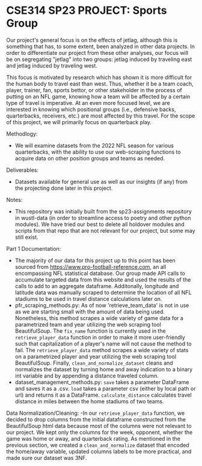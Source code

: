 # CSE314 SP23 PROJECT: Sports Group

Our project's general focus is on the effects of jetlag, although this is something that has, to some extent, been analyzed in other data projects. In order to differentiate our project from these other analyses, our focus will be on segregating "jetlag" into two groups: jetlag induced by traveling east and jetlag induced by traveling west.

This focus is motivated by research which has shown it is more difficult for the human body to travel east than west. Thus, whether it be a team coach, player, trainer, fan, sports bettor, or other stakeholder in the process of putting on an NFL game, knowing how a team will be affected by a certain type of travel is imperative. At an even more focused level, we are interested in knowing which positional groups (i.e., defensive backs, quarterbacks, receivers, etc.) are most affected by this travel. For the scope of this project, we will primarily focus on quarterback play.

Methodlogy:
- We will examine datasets from the 2022 NFL season for various quarterbacks, with the ability to use our web-scraping functions to acquire data on other position groups and teams as needed.

Deliverables:
- Datasets available for general use as well as our insights (if any) from the projecting done later in this project.

Notes:
- This repository was initially built from the sp23-assignments repository in wustl-data (in order to streamline access to poetry and other python modules). We have tried our best to delete all holdover modules and scripts from that repo that are not relevant for our project, but some may still exist.

Part 1 Documentation: 
- The majority of our data for this project up to this point has been sourced from https://www.pro-football-reference.com, an all encompassing NFL statistical database. Our group made API calls to accumulate targeted data from this website and used the results of the calls to add to an aggregate dataframe. Additonally, longitude and latitude data was manually scraped to determine the location of all NFL stadiums to be used in travel distance calculations later on. 
- pfr_scraping_methods.py: As of now 'retrieve_team_data' is not in use as we are starting small with the amount of data being used. Nonetheless, this method scrapes a wide variety of game data for a parametrized team and year utilizing the web scraping tool BeautifulSoup. The `fix_name` function is currently used in the `retrieve_player_data` function in order to make it more user-friendly such that capitalization of a player's name will not cause the method to fail. The `retrieve_player_data` method scrapes a wide variety of stats on a parametrized player and year utilizing the web scraping tool BeautifulSoup. Finally, `clean_and_normalize_dataset` cleans and normalizes the dataset by turning home and away indication to a binary int variable and by appending a distance traveled column. 
- dataset_management_methods.py: `save` takes a parameter DataFrame and saves it as a .csv. `load` takes a parameter csv (either by local path or url) and returns it as a DataFrame. `calculate_distance` calculates travel distance in miles between the home stadiums of two teams.

Data Normalization/Cleaning:
-In our `retrieve_player_data` function, we decided to drop columns from the initial dataframe constructed from the BeautifulSoup html data because most of the columns were not relevant to our project. We kept only the columns for the week, opponent, whether the game was home or away, and quarterback rating. As mentioned in the previous section, we created a `clean_and_normalize` dataset that encoded the home/away variable, updated columns labels to be more practical, and made sure our dataset was 3NF.


